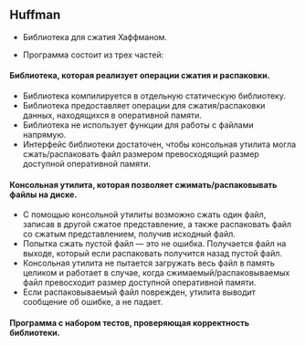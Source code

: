 ## Huffman

* Библиотека для сжатия Хаффманом.

* Программа состоит из трех частей:

#### Библиотека, которая реализует операции сжатия и распаковки.
* Библиотека компилируется в отдельную статическую библиотеку.
* Библиотека предоставляет операции для сжатия/распаковки данных, находящихся в оперативной памяти.
* Библиотека не использует функции для работы с файлами напрямую.
* Интерфейс библиотеки достаточен, чтобы консольная утилита могла сжать/распаковать файл размером превосходящий размер доступной оперативной памяти.

#### Консольная утилита, которая позволяет сжимать/распаковывать файлы на диске.
* С помощью консольной утилиты возможно сжать один файл, записав в другой сжатое представление, а также распаковать файл со сжатым представлением, получив исходный файл.
* Попытка сжать пустой файл — это не ошибка. Получается файл на выходе, который если распаковать получится назад пустой файл.
* Консольная утилита не пытается загружать весь файл в память целиком и работает в случае, когда сжимаемый/распаковываемых файл превосходит размер доступной оперативной памяти.
* Если распаковываемый файл поврежден, утилита выводит сообщение об ошибке, а не падает.

#### Программа с набором тестов, проверяющая корректность библиотеки.
